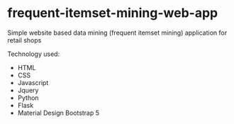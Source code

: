 # frequent-itemset-mining-web-app
Simple website based data mining (frequent itemset mining) application for retail shops

Technology used:
- HTML
- CSS
- Javascript
- Jquery
- Python
- Flask
- Material Design Bootstrap 5
